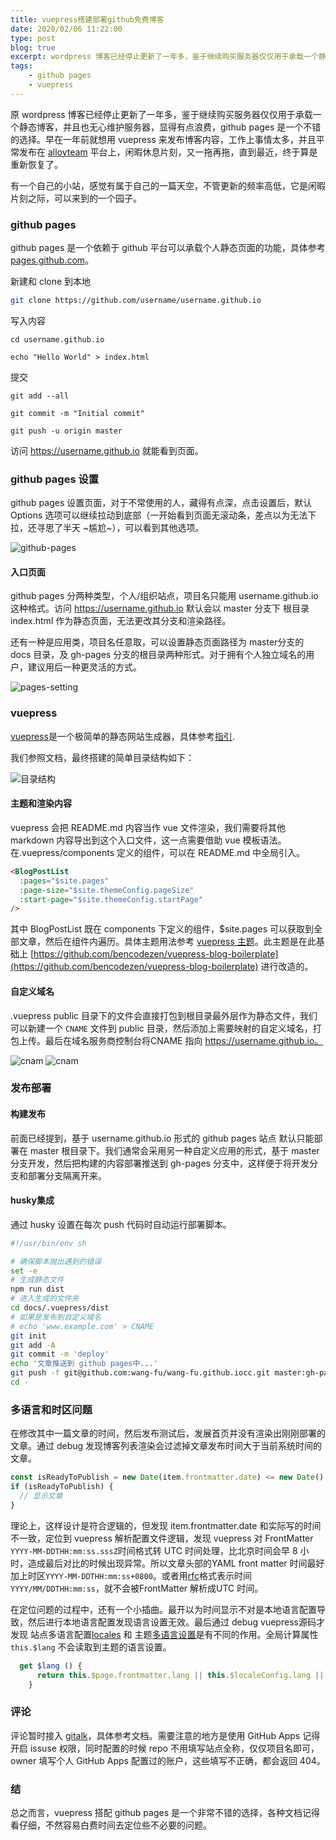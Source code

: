 ```yaml
---
title: vuepress搭建部署github免费博客
date: 2020/02/06 11:22:00
type: post
blog: true
excerpt: wordpress 博客已经停止更新了一年多，鉴于继续购买服务器仅仅用于承载一个静态博客，显得有点浪费，github page 是一个不错的选择。
tags:
    - github pages
    - vuepress
---
```


原 wordpress 博客已经停止更新了一年多，鉴于继续购买服务器仅仅用于承载一个静态博客，并且也无心维护服务器，显得有点浪费，github pages 是一个不错的选择。早在一年前就想用 vuepress 来发布博客内容，工作上事情太多，并且平常发布在 [alloyteam](http://www.alloyteam.com/ "alloyteam")  平台上，闲暇休息片刻，又一拖再拖，直到最近，终于算是重新恢复了。


有一个自己的小站，感觉有属于自己的一篇天空，不管更新的频率高低，它是闲暇片刻之际，可以来到的一个园子。

### github pages
github pages 是一个依赖于 github 平台可以承载个人静态页面的功能，具体参考 [pages.github.com](https://pages.github.com/ )。

新建和 clone 到本地

``` bash
git clone https://github.com/username/username.github.io
```
写入内容

```
cd username.github.io

echo "Hello World" > index.html
```

提交

```
git add --all

git commit -m "Initial commit"

git push -u origin master
```
访问 https://username.github.io 就能看到页面。

### github pages 设置
 github pages 设置页面，对于不常使用的人，藏得有点深，点击设置后，默认 Options 选项可以继续拉动到底部（一开始看到页面无滚动条，差点以为无法下拉，还寻思了半天 ~尴尬~），可以看到其他选项。

![github-pages](../assets/img/github-pages.png)

#### 入口页面
github pages 分两种类型，个人/组织站点，项目名只能用 username.github.io 这种格式。访问 https://username.github.io 默认会以 master 分支下 根目录 index.html 作为静态页面，无法更改其分支和渲染路径。

还有一种是应用类，项目名任意取，可以设置静态页面路径为 master分支的 docs 目录，及 gh-pages 分支的根目录两种形式。对于拥有个人独立域名的用户，建议用后一种更灵活的方式。

![pages-setting](../assets/img/pages-setting.png)

### vuepress

[vuepress](https://www.vuepress.cn/guide/)是一个极简单的静态网站生成器，具体参考[指引](https://www.vuepress.cn/guide/).

我们参照文档，最终搭建的简单目录结构如下：

![目录结构](../assets/img/blog-catalog.png)

#### 主题和渲染内容

vuepress 会把 README.md 内容当作 vue 文件渲染，我们需要将其他 markdown 内容导出到这个入口文件，这一点需要借助 vue 模板语法。在.vuepress/components 定义的组件，可以在 README.md 中全局引入。

``` html
<BlogPostList 
  :pages="$site.pages" 
  :page-size="$site.themeConfig.pageSize" 
  :start-page="$site.themeConfig.startPage" 
/>

```
其中 BlogPostList 既在 components 下定义的组件，$site.pages 可以获取到全部文章，然后在组件内遍历。具体主题用法参考 [vuepress 主题](https://www.vuepress.cn/theme/writing-a-theme.html#%E4%BD%BF%E7%94%A8%E6%8F%92%E4%BB%B6)。此主题是在此基础上 [https://github.com/bencodezen/vuepress-blog-boilerplate](https://github.com/bencodezen/vuepress-blog-boilerplate) 进行改造的。

####  自定义域名

.vuepress public 目录下的文件会直接打包到根目录最外层作为静态文件，我们可以新建一个 `CNAME` 文件到 public 目录，然后添加上需要映射的自定义域名，打包上传。最后在域名服务商控制台将CNAME 指向  https://username.github.io。

![cnam](../assets/img/aliyun-cname.png)
![cnam](../assets/img/cname-catalog.png)

### 发布部署

#### 构建发布

前面已经提到，基于 username.github.io 形式的 github pages 站点 默认只能部署在 master 根目录下。我们通常会采用另一种自定义应用的形式，基于 master 分支开发，然后把构建的内容部署推送到 gh-pages 分支中，这样便于将开发分支和部署分支隔离开来。

#### husky集成

通过 husky 设置在每次 push 代码时自动运行部署脚本。

``` bash
#!/usr/bin/env sh

# 确保脚本抛出遇到的错误
set -e
# 生成静态文件
npm run dist
# 进入生成的文件夹
cd docs/.vuepress/dist
# 如果是发布到自定义域名
# echo 'www.example.com' > CNAME
git init
git add -A
git commit -m 'deploy'
echo '文章推送到 github pages中...'
git push -f git@github.com:wang-fu/wang-fu.github.iocc.git master:gh-pages
cd -
```
### 多语言和时区问题

在修改其中一篇文章的时间，然后发布测试后，发展首页并没有渲染出刚刚部署的文章。通过 debug 发现博客列表渲染会过滤掉文章发布时间大于当前系统时间的文章。

``` javascript
const isReadyToPublish = new Date(item.frontmatter.date) <= new Date() 
if (isReadyToPublish) {
  // 显示文章
}
```
理论上，这样设计是符合逻辑的，但发现 item.frontmatter.date 和实际写的时间不一致，定位到 vuepress 解析配置文件逻辑，发现 vuepress 对 FrontMatter `YYYY-MM-DDTHH:mm:ss.sssZ`时间格式转 UTC 时间处理，比北京时间会早 8 小时，造成最后对比的时候出现异常。所以文章头部的YAML front matter 时间最好加上时区`YYYY-MM-DDTHH:mm:ss+0800`。或者用[rfc](https://tools.ietf.org/html/rfc2822#page-14)格式表示时间`YYYY/MM/DDTHH:mm:ss`，就不会被FrontMatter 解析成UTC 时间。

在定位问题的过程中，还有一个小插曲。最开以为时间显示不对是本地语言配置导致，然后进行本地语言配置发现语言设置无效。最后通过 debug vuepress源码才发现 站点多语言配置[locales](https://www.vuepress.cn/guide/i18n.html#%E7%AB%99%E7%82%B9%E5%A4%9A%E8%AF%AD%E8%A8%80%E9%85%8D%E7%BD%AE) 和 主题[多语言设置](https://www.vuepress.cn/guide/i18n.html#%E7%AB%99%E7%82%B9%E5%A4%9A%E8%AF%AD%E8%A8%80%E9%85%8D%E7%BD%AE)是有不同的作用。全局计算属性 `this.$lang` 不会读取到主题的语言设置。
``` javascript  
  get $lang () {
      return this.$page.frontmatter.lang || this.$localeConfig.lang || 'en-US'
    }
```

### 评论

评论暂时接入 [gitalk](https://github.com/gitalk/gitalk)，具体参考文档。需要注意的地方是使用 GitHub Apps 记得开启 issuse 权限，同时配置的时候 repo 不用填写站点全称，仅仅项目名即可，owner 填写个人 GitHub Apps 配置过的账户，这些填写不正确，都会返回 404。

### 结

总之而言，vuepress 搭配 github pages 是一个非常不错的选择，各种文档记得看仔细，不然容易白费时间去定位些不必要的问题。